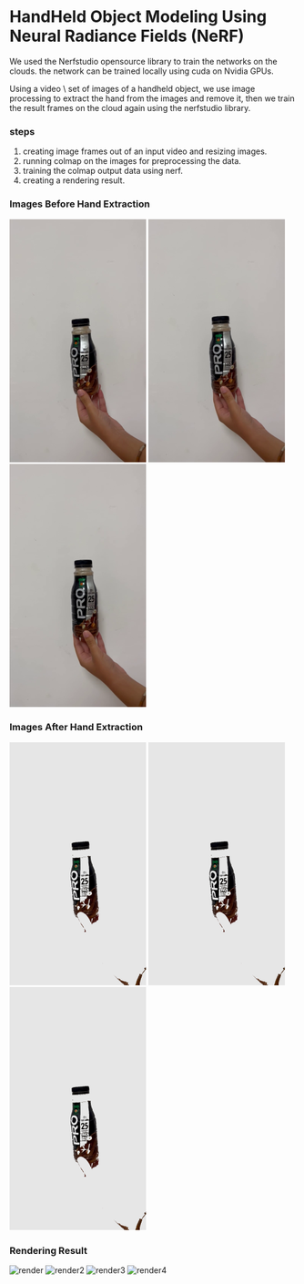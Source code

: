 # HandHeld Object Modeling Using Neural Radiance Fields (NeRF)
We used the Nerfstudio opensource library to train the networks on the clouds.
the network can be trained locally using cuda on Nvidia GPUs.

Using a video \ set of images of a handheld object, we use image processing to extract the hand from the images and remove it, then we train the result frames on the cloud again using the nerfstudio library.
### steps
1. creating image frames out of an input video and resizing images.
2. running colmap on the images for preprocessing the data.
3. training the colmap output data using nerf.
4. creating a rendering result.

### Images Before Hand Extraction
![example_image1](images/before_extracting_hand/example_image1.png)
![example_images2](images/before_extracting_hand/example_images2.png)
![example_image3](images/before_extracting_hand/example_image3.png)
### Images After Hand Extraction
![image_1](images/after_extracting_hand/image_1.png)
![image_2](images/after_extracting_hand/image_1.png)
![image_3](images/after_extracting_hand/image_1.png)
### Rendering Result
![render](renderResults/render.gif)
![render2](renderResults/render2.gif)
![render3](renderResults/render3.gif)
![render4](renderResults/render4.gif)
